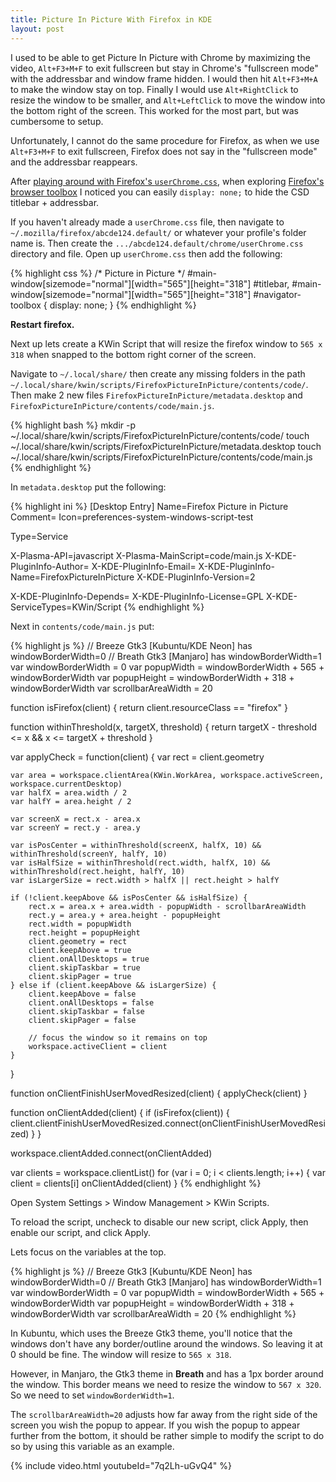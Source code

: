 ```yaml
---
title: Picture In Picture With Firefox in KDE
layout: post
---
```


I used to be able to get Picture In Picture with Chrome by maximizing the video, `Alt+F3+M+F` to exit fullscreen but stay in Chrome's "fullscreen mode" with the addressbar and window frame hidden. I would then hit `Alt+F3+M+A` to make the window stay on top. Finally I would use `Alt+RightClick` to resize the window to be smaller, and `Alt+LeftClick` to move the window into the bottom right of the screen. This worked for the most part, but was cumbersome to setup.

Unfortunately, I cannot do the same procedure for Firefox, as when we use `Alt+F3+M+F` to exit fullscreen, Firefox does not say in the "fullscreen mode" and the addressbar reappears.

After [playing around with Firefox's `userChrome.css`](/kde/#firefox), when exploring [Firefox's browser toolbox](https://developer.mozilla.org/en-US/docs/Tools/Browser_Toolbox) I noticed you can easily `display: none;` to hide the CSD titlebar + addressbar.

If you haven't already made a `userChrome.css` file, then navigate to `~/.mozilla/firefox/abcde124.default/` or whatever your profile's folder name is. Then create the `.../abcde124.default/chrome/userChrome.css` directory and file. Open up `userChrome.css` then add the following:

{% highlight css %}
/* Picture in Picture */
#main-window[sizemode="normal"][width="565"][height="318"] #titlebar,
#main-window[sizemode="normal"][width="565"][height="318"] #navigator-toolbox {
	display: none;
}
{% endhighlight %}

**Restart firefox.**

Next up lets create a KWin Script that will resize the firefox window to `565 x 318` when snapped to the bottom right corner of the screen.

Navigate to `~/.local/share/` then create any missing folders in the path `~/.local/share/kwin/scripts/FirefoxPictureInPicture/contents/code/`. Then make 2 new files `FirefoxPictureInPicture/metadata.desktop` and `FirefoxPictureInPicture/contents/code/main.js`.

{% highlight bash %}
mkdir -p ~/.local/share/kwin/scripts/FirefoxPictureInPicture/contents/code/
touch ~/.local/share/kwin/scripts/FirefoxPictureInPicture/metadata.desktop
touch ~/.local/share/kwin/scripts/FirefoxPictureInPicture/contents/code/main.js
{% endhighlight %}

In `metadata.desktop` put the following:

{% highlight ini %}
[Desktop Entry]
Name=Firefox Picture in Picture
Comment=
Icon=preferences-system-windows-script-test

Type=Service

X-Plasma-API=javascript
X-Plasma-MainScript=code/main.js
X-KDE-PluginInfo-Author=
X-KDE-PluginInfo-Email=
X-KDE-PluginInfo-Name=FirefoxPictureInPicture
X-KDE-PluginInfo-Version=2

X-KDE-PluginInfo-Depends=
X-KDE-PluginInfo-License=GPL
X-KDE-ServiceTypes=KWin/Script
{% endhighlight %}

Next in `contents/code/main.js` put:

{% highlight js %}
// Breeze Gtk3 [Kubuntu/KDE Neon] has windowBorderWidth=0
// Breath Gtk3 [Manjaro] has windowBorderWidth=1
var windowBorderWidth = 0
var popupWidth = windowBorderWidth + 565 + windowBorderWidth
var popupHeight = windowBorderWidth + 318 + windowBorderWidth
var scrollbarAreaWidth = 20

function isFirefox(client) {
	return client.resourceClass == "firefox"
}

function withinThreshold(x, targetX, threshold) {
	return targetX - threshold <= x && x <= targetX + threshold
}

var applyCheck = function(client) {
	var rect = client.geometry

	var area = workspace.clientArea(KWin.WorkArea, workspace.activeScreen, workspace.currentDesktop)
	var halfX = area.width / 2
	var halfY = area.height / 2

	var screenX = rect.x - area.x
	var screenY = rect.y - area.y

	var isPosCenter = withinThreshold(screenX, halfX, 10) && withinThreshold(screenY, halfY, 10)
	var isHalfSize = withinThreshold(rect.width, halfX, 10) && withinThreshold(rect.height, halfY, 10)
	var isLargerSize = rect.width > halfX || rect.height > halfY

	if (!client.keepAbove && isPosCenter && isHalfSize) {
		rect.x = area.x + area.width - popupWidth - scrollbarAreaWidth
		rect.y = area.y + area.height - popupHeight
		rect.width = popupWidth
		rect.height = popupHeight
		client.geometry = rect
		client.keepAbove = true
		client.onAllDesktops = true
		client.skipTaskbar = true
		client.skipPager = true
	} else if (client.keepAbove && isLargerSize) {
		client.keepAbove = false
		client.onAllDesktops = false
		client.skipTaskbar = false
		client.skipPager = false

		// focus the window so it remains on top
		workspace.activeClient = client
	}

}

function onClientFinishUserMovedResized(client) {
	applyCheck(client)
}

function onClientAdded(client) {
	if (isFirefox(client)) {
		client.clientFinishUserMovedResized.connect(onClientFinishUserMovedResized)
	}
}

workspace.clientAdded.connect(onClientAdded)

var clients = workspace.clientList()
for (var i = 0; i < clients.length; i++) {
	var client = clients[i]
	onClientAdded(client)
}
{% endhighlight %}

Open System Settings > Window Management > KWin Scripts.

To reload the script, uncheck to disable our new script, click Apply, then enable our script, and click Apply.

Lets focus on the variables at the top.

{% highlight js %}
// Breeze Gtk3 [Kubuntu/KDE Neon] has windowBorderWidth=0
// Breath Gtk3 [Manjaro] has windowBorderWidth=1
var windowBorderWidth = 0
var popupWidth = windowBorderWidth + 565 + windowBorderWidth
var popupHeight = windowBorderWidth + 318 + windowBorderWidth
var scrollbarAreaWidth = 20
{% endhighlight %}

In Kubuntu, which uses the Breeze Gtk3 theme, you'll notice that the windows don't have any border/outline around the windows. So leaving it at 0 should be fine. The window will resize to `565 x 318`.

However, in Manjaro, the Gtk3 theme in **Breath** and has a 1px border around the window. This border means we need to resize the window to `567 x 320`. So we need to set `windowBorderWidth=1`.

The `scrollbarAreaWidth=20` adjusts how far away from the right side of the screen you wish the popup to appear. If you wish the popup to appear further from the bottom, it should be rather simple to modify the script to do so by using this variable as an example.

{% include video.html youtubeId="7q2Lh-uGvQ4" %}
